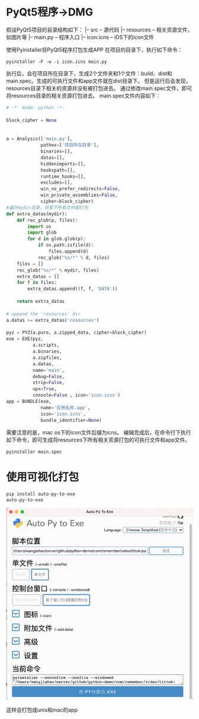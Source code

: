 # PyQt5程序->DMG

假设PyQt5项目的目录结构如下： 
|– src – 源代码 
|– resources – 相关资源文件，如图片等 
|– main.py – 程序入口 
|– icon.icns – iOS下的icon文件


使用Pyinstaller将PyQt5程序打包生成APP
在项目的目录下，执行如下命令：
```shell
pyinstaller -F -w -i icon.icns main.py
```

执行后，会在项目所在目录下，生成2个文件夹和1个文件：build、dist和main.spec。生成的可执行文件和app文件就在dist目录下。 
但是运行后会发现，resources目录下相关的资源并没有被打包进去。 
通过修改main.spec文件，即可将resources目录的相关资源打包进去。 
main.spec文件内容如下：

```python
# -*- mode: python -*-

block_cipher = None


a = Analysis(['main.py'],
             pathex=['项目所在目录'],
             binaries=[],
             datas=[],
             hiddenimports=[],
             hookspath=[],
             runtime_hooks=[],
             excludes=[],
             win_no_prefer_redirects=False,
             win_private_assemblies=False,
             cipher=block_cipher)
#遍历mydir目录，将其下所有文件都打包
def extra_datas(mydir):
    def rec_glob(p, files):
        import os
        import glob
        for d in glob.glob(p):
            if os.path.isfile(d):
                files.append(d)
            rec_glob("%s/*" % d, files)
    files = []
    rec_glob("%s/*" % mydir, files)
    extra_datas = []
    for f in files:
        extra_datas.append((f, f, 'DATA'))

    return extra_datas

# append the 'resources' dir
a.datas += extra_datas('resources')

pyz = PYZ(a.pure, a.zipped_data, cipher=block_cipher)
exe = EXE(pyz,
          a.scripts,
          a.binaries,
          a.zipfiles,
          a.datas,
          name='main',
          debug=False,
          strip=False,
          upx=True,
          console=False , icon='icon.icns')
app = BUNDLE(exe,
             name='应用名称.app',
             icon='icon.icns',
             bundle_identifier=None)
```

需要注意的是，mac os下的icon文件后缀为icns。 
编辑完成后，在命令行下执行如下命令，即可生成将resources下所有相关资源打包的可执行文件和app文件。

```shell
pyinstaller main.spec
```


# 使用可视化打包
```shell
pip install auto-py-to-exe
auto-py-to-exe
```

![img.png](img.png)


这样会打包成unix和mac的app



